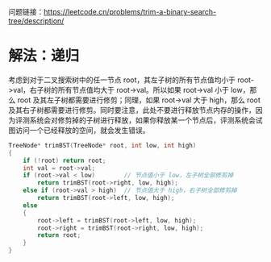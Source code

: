 问题链接：https://leetcode.cn/problems/trim-a-binary-search-tree/description/

# 解法：递归

考虑到对于二叉搜索树中的任一节点 root，其左子树的所有节点值均小于 root->val，右子树的所有节点值均大于 root->val。所以如果 root->val 小于 low，那么 root 及其左子树都需要进行修剪；同理，如果 root->val 大于 high，那么 root 及其右子树都需要进行修剪。同时要注意，此处不要进行释放节点内存的操作，因为评测系统会对修剪掉的子树进行释放，如果你释放某一个节点后，评测系统会试图访问一个已经释放的空间，就会发生错误。

```cpp
TreeNode* trimBST(TreeNode* root, int low, int high)
{
    if (!root) return root;
    int val = root->val;
    if (root->val < low)        // 节点值小于 low，左子树全部修剪掉
        return trimBST(root->right, low, high);
    else if (root->val > high)  // 节点值大于 high，右子树全部修剪掉
        return trimBST(root->left, low, high);
    else
    {
        root->left = trimBST(root->left, low, high);
        root->right = trimBST(root->right, low, high);
        return root;
    }
}
```
